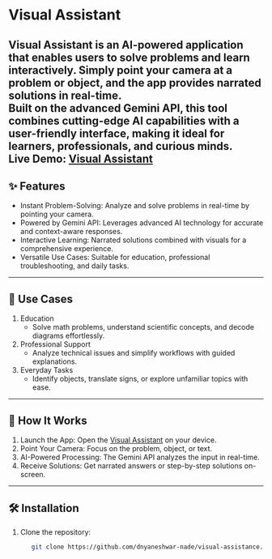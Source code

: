 # Visual Assistant  
Visual Assistant is an AI-powered application that enables users to solve problems and learn interactively. Simply point your camera at a problem or object, and the app provides narrated solutions in real-time.  
Built on the advanced Gemini API, this tool combines cutting-edge AI capabilities with a user-friendly interface, making it ideal for learners, professionals, and curious minds.  
Live Demo: [Visual Assistant](https://visual-assistance.vercel.app/)  
---
## ✨ Features  
- Instant Problem-Solving: Analyze and solve problems in real-time by pointing your camera.  
- Powered by Gemini API: Leverages advanced AI technology for accurate and context-aware responses.  
- Interactive Learning: Narrated solutions combined with visuals for a comprehensive experience.  
- Versatile Use Cases: Suitable for education, professional troubleshooting, and daily tasks.  
---
## 🎯 Use Cases  
1. Education  
   - Solve math problems, understand scientific concepts, and decode diagrams effortlessly.  
2. Professional Support  
   - Analyze technical issues and simplify workflows with guided explanations.  
3. Everyday Tasks  
   - Identify objects, translate signs, or explore unfamiliar topics with ease.  
---
## 🚀 How It Works  
1. Launch the App: Open the [Visual Assistant](https://visual-assistance.vercel.app/) on your device.  
2. Point Your Camera: Focus on the problem, object, or text.  
3. AI-Powered Processing: The Gemini API analyzes the input in real-time.  
4. Receive Solutions: Get narrated answers or step-by-step solutions on-screen.  
---
## 🛠️ Installation  
1. Clone the repository:  
   ```bash
      git clone https://github.com/dnyaneshwar-nade/visual-assistance.git
   
